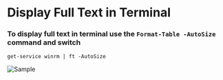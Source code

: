 # Display Full Text in Terminal

### To display full text in terminal use the `Format-Table -AutoSize` command and switch

```
get-service winrm | ft -AutoSize
```
![Sample]((https://github.com/franco-on-git/Images/tree/main/Scripts-and-Commands/GitHub_AutoSize.jpg?raw=true))
